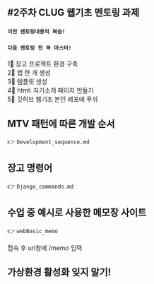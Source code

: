 #2주차 CLUG 웹기초 멘토링 과제
---
#### `이전 멘토링내용의 복습!`
#### `다음 멘토링 전 꼭 마스터!`

1⃣ 장고 프로젝트 환경 구축  
2⃣ 앱 한 개 생성  
3⃣ 템플릿 생성   
4⃣ html: 자기소개 페이지 만들기  
5⃣ 깃허브 웹기초 본인 레포에 푸쉬  

## MTV 패턴에 따른 개발 순서
👉 `Development_sequence.md`

## 장고 명령어
👉 `Django_commands.md`

## 수업 중 예시로 사용한 메모장 사이트
👉 `webBasic_memo`

접속 후 url창에 /memo 입력

## 가상환경 활성화 잊지 말기!

